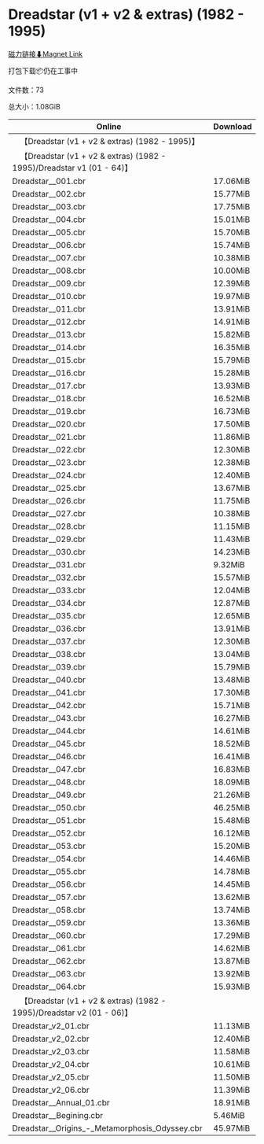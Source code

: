 # Dreadstar (v1 + v2 & extras) (1982 - 1995)

[磁力链接⬇Magnet Link](magnet:?xt=urn:btih:98d1d0454c7a2687d9344485ea2a4ee412005522&dn=Dreadstar%20%28v1%20%2B%20v2%20%26%20extras%29%20%281982%20-%201995%29)

打包下载📦仍在工事中

文件数：73

总大小：1.08GiB

Online | Download
--- | ---
&emsp;【Dreadstar (v1 + v2 & extras) (1982 - 1995)】 | 
&emsp;【Dreadstar (v1 + v2 & extras) (1982 - 1995)/Dreadstar v1 (01 - 64)】 | 
Dreadstar\_\_001.cbr | 17.06MiB
Dreadstar\_\_002.cbr | 15.77MiB
Dreadstar\_\_003.cbr | 17.75MiB
Dreadstar\_\_004.cbr | 15.01MiB
Dreadstar\_\_005.cbr | 15.70MiB
Dreadstar\_\_006.cbr | 15.74MiB
Dreadstar\_\_007.cbr | 10.38MiB
Dreadstar\_\_008.cbr | 10.00MiB
Dreadstar\_\_009.cbr | 12.39MiB
Dreadstar\_\_010.cbr | 19.97MiB
Dreadstar\_\_011.cbr | 13.91MiB
Dreadstar\_\_012.cbr | 14.91MiB
Dreadstar\_\_013.cbr | 15.82MiB
Dreadstar\_\_014.cbr | 16.35MiB
Dreadstar\_\_015.cbr | 15.79MiB
Dreadstar\_\_016.cbr | 15.28MiB
Dreadstar\_\_017.cbr | 13.93MiB
Dreadstar\_\_018.cbr | 16.52MiB
Dreadstar\_\_019.cbr | 16.73MiB
Dreadstar\_\_020.cbr | 17.50MiB
Dreadstar\_\_021.cbr | 11.86MiB
Dreadstar\_\_022.cbr | 12.30MiB
Dreadstar\_\_023.cbr | 12.38MiB
Dreadstar\_\_024.cbr | 12.40MiB
Dreadstar\_\_025.cbr | 13.67MiB
Dreadstar\_\_026.cbr | 11.75MiB
Dreadstar\_\_027.cbr | 10.38MiB
Dreadstar\_\_028.cbr | 11.15MiB
Dreadstar\_\_029.cbr | 11.43MiB
Dreadstar\_\_030.cbr | 14.23MiB
Dreadstar\_\_031.cbr | 9.32MiB
Dreadstar\_\_032.cbr | 15.57MiB
Dreadstar\_\_033.cbr | 12.04MiB
Dreadstar\_\_034.cbr | 12.87MiB
Dreadstar\_\_035.cbr | 12.65MiB
Dreadstar\_\_036.cbr | 13.91MiB
Dreadstar\_\_037.cbr | 12.30MiB
Dreadstar\_\_038.cbr | 13.04MiB
Dreadstar\_\_039.cbr | 15.79MiB
Dreadstar\_\_040.cbr | 13.48MiB
Dreadstar\_\_041.cbr | 17.30MiB
Dreadstar\_\_042.cbr | 15.71MiB
Dreadstar\_\_043.cbr | 16.27MiB
Dreadstar\_\_044.cbr | 14.61MiB
Dreadstar\_\_045.cbr | 18.52MiB
Dreadstar\_\_046.cbr | 16.41MiB
Dreadstar\_\_047.cbr | 16.83MiB
Dreadstar\_\_048.cbr | 18.09MiB
Dreadstar\_\_049.cbr | 21.26MiB
Dreadstar\_\_050.cbr | 46.25MiB
Dreadstar\_\_051.cbr | 15.48MiB
Dreadstar\_\_052.cbr | 16.12MiB
Dreadstar\_\_053.cbr | 15.20MiB
Dreadstar\_\_054.cbr | 14.46MiB
Dreadstar\_\_055.cbr | 14.78MiB
Dreadstar\_\_056.cbr | 14.45MiB
Dreadstar\_\_057.cbr | 13.62MiB
Dreadstar\_\_058.cbr | 13.74MiB
Dreadstar\_\_059.cbr | 13.36MiB
Dreadstar\_\_060.cbr | 17.29MiB
Dreadstar\_\_061.cbr | 14.62MiB
Dreadstar\_\_062.cbr | 13.87MiB
Dreadstar\_\_063.cbr | 13.92MiB
Dreadstar\_\_064.cbr | 15.93MiB
&emsp;【Dreadstar (v1 + v2 & extras) (1982 - 1995)/Dreadstar v2 (01 - 06)】 | 
Dreadstar\_v2\_01.cbr | 11.13MiB
Dreadstar\_v2\_02.cbr | 12.40MiB
Dreadstar\_v2\_03.cbr | 11.58MiB
Dreadstar\_v2\_04.cbr | 10.61MiB
Dreadstar\_v2\_05.cbr | 11.50MiB
Dreadstar\_v2\_06.cbr | 11.39MiB
Dreadstar\_\_Annual\_01.cbr | 18.91MiB
Dreadstar\_\_Begining.cbr | 5.46MiB
Dreadstar\_\_Origins\_-\_Metamorphosis\_Odyssey.cbr | 45.97MiB